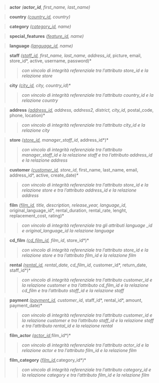 >**actor** *(__actor_id__, first_name, last_name)* 

>**country** *(<u>country_id</u>, country)*  

>**category** *(<u>category_id</u>, name)* 

>**special_features** *(<u>feature_id</u>, name)*  

>**language** *(<u>language_id</u>, name)* 

>**staff** *(<u>staff_id</u>, first_name, last_name, address_id*, picture, email, store_id*, active, username, password)* 
>>*con vincolo di integrità referenziale tra l’attributo store_id e la relazione store*

>**city** *(<u>city_id</u>, city, country_id*)*
>>*con vincolo di integrità referenziale tra l’attributo country_id e la relazione country*

>**address** *(<u>address_id</u>, address, address2, district, city_id*, postal_code, phone, location)*
>>*con vincolo di integrità referenziale tra l’attributo city_id e la relazione city*

>**store** *(<u>store_id</u>, manager_staff_id*, address_id*)*
>>*con vincolo di integrità referenziale tra l’attributo manager_staff_id e la relazione staff e tra l’attributo address_id e la relazione address* 

>**customer** *(<u>customer_id</u>, store_id*, first_name, last_name, email, address_id*, active, create_date)*
>>*con vincolo di integrità referenziale tra l’attributo store_id e la relazione store e tra l’attributo address_id e la relazione address* 

>**film** *(<u>film_id</u>, title, description, release_year, language_id*, original_language_id*, rental_duration, rental_rate, lenght, replacement_cost, rating)*
>>*con vincolo di integrità referenziale tra gli attributi language _id e original_language_id la relazione language*  

>**cd_film** *(<u>cd_film_id</u>, film_id*, store_id*)*
>>*con vincolo di integrità referenziale tra l’attributo store_id e la relazione store e tra l’attributo film_id e la relazione film*  

>**rental** *(<u>rental_id</u>, rental_date, cd_film_id*, customer_id*, return_date, staff_id*)*
>>*con vincolo di integrità referenziale tra l’attributo customer_id e la relazione customer e tra l’attributo cd_film_id e la relazione cd_film e tra l’attributo staff_id e la relazione staff* 

>**payment** *(<u>payment_id</u>, customer_id*, staff_id*, rental_id*, amount, payment_date)*
>>*con vincolo di integrità referenziale tra l’attributo customer_id e la relazione customer e tra l’attributo staff_id e la relazione staff e tra l’attributo rental_id e la relazione rental* 

>**film_actor** *(<u>actor_id*</u>,film_id*)* 
>>*con vincolo di integrità referenziale tra l’attributo actor_id e la relazione actor e tra l’attributo film_id e la relazione film* 

>**film_category** *(<u>film_id*</u>,category_id*)*
>>*con vincolo di integrità referenziale tra l’attributo category_id e la relazione category e tra l’attributo film_id e la relazione film*